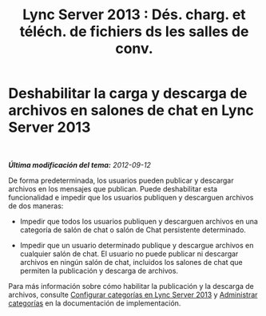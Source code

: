 ﻿---
title: "Lync Server 2013 : Dés. charg. et téléch. de fichiers ds les salles de conv."
TOCTitle: Deshabilitar la carga y descarga de archivos en salones de chat
ms:assetid: c4faffb0-ae6a-47df-ae95-403c7101280f
ms:mtpsurl: https://technet.microsoft.com/es-es/library/JJ215882(v=OCS.15)
ms:contentKeyID: 48276610
ms.date: 01/07/2017
mtps_version: v=OCS.15
ms.translationtype: HT
---

# Deshabilitar la carga y descarga de archivos en salones de chat en Lync Server 2013

 

_**Última modificación del tema:** 2012-09-12_

De forma predeterminada, los usuarios pueden publicar y descargar archivos en los mensajes que publican. Puede deshabilitar esta funcionalidad e impedir que los usuarios publiquen y descarguen archivos de dos maneras:

  - Impedir que todos los usuarios publiquen y descarguen archivos en una categoría de salón de chat o salón de Chat persistente determinado.

  - Impedir que un usuario determinado publique y descargue archivos en cualquier salón de chat. El usuario no puede publicar ni descargar archivos en ningún salón de chat, incluidos los salones de chat que permiten la publicación y descarga de archivos.

Para más información sobre cómo habilitar la publicación y la descarga de archivos, consulte [Configurar categorías en Lync Server 2013](lync-server-2013-configure-categories.md) y [Administrar categorías](manage-categories.md) en la documentación de implementación.

